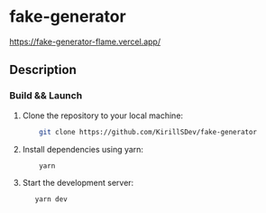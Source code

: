 # fake-generator
https://fake-generator-flame.vercel.app/
## Description



### Build && Launch

<ol>

<li> Clone the repository to your local machine: </li>

```bash
    git clone https://github.com/KirillSDev/fake-generator
```

<li>  Install dependencies using yarn: </li>

```bash
    yarn
```

<li> Start the development server: </li>

```bash
   yarn dev
```
